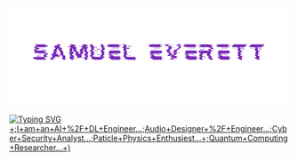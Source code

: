 ![Samuel Everett](https://github.com/Severett77/Severett77/blob/main/everettsam.png)

[![Typing SVG](https://readme-typing-svg.demolab.com?font=Audiowide&size=25&duration=3000&pause=2000&center=true&vCenter=true&width=435&height=52&lines=Hello+and+welcome!+%3A)+;I+am+an+AI+%2F+DL+Engineer...;Audio+Designer+%2F+Engineer...;Cyber+Security+Analyst...;Paticle+Physics+Enthusiest...+;Quantum+Computing+Researcher...+)](https://git.io/typing-svg)
